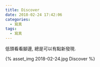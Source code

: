```yaml
---
title: Discover
date: 2018-02-24 17:42:06
categories:
  - 寫真
tags:
  - 寫真
---
```

低頭看看腳邊, 總是可以有點新發現.

{% asset_img 2018-02-24.jpg Discover %}